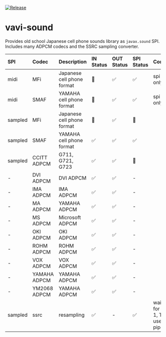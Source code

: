 [![Release](https://jitpack.io/v/umjammer/vavi-sound.svg)](https://jitpack.io/#umjammer/vavi-sound)

# vavi-sound

Provides old school Japanese cell phone sounds library as `javax.sound` SPI.
Includes many ADPCM codecs and the SSRC sampling converter.

| **SPI** |  **Codec** |  **Description** | **IN Status** | **OUT Status** | **SPI Status** | **Comment** |
|:--------|:-----------|:-----------------|:--------------|:---------------|:---------------|:------------|
| midi | MFi | Japanese cell phone format |  🚧 | ✅ | ✅ | spi write only |
| midi | SMAF | YAMAHA cell phone format | 🚧 | ✅ | ✅ | spi write only |
| sampled | MFi | Japanese cell phone format |  🚫 | ✅ | 🚫 | |
| sampled | SMAF | YAMAHA cell phone format | ✅ | ✅ | ✅ | |
| sampled | CCITT ADPCM | G711, G721, G723 | ✅ | ✅ | 🚫 | |
| - | DVI ADPCM | DVI ADPCM | ✅  | ✅ | - | |
| - | IMA ADPCM | IMA ADPCM  | ✅ | ✅ | - | |
| - | MA ADPCM | YAMAHA ADPCM  | ✅  | ✅ | - | |
| - | MS ADPCM | Microsoft ADPCM  | ✅  | ✅ | - | |
| - | OKI ADPCM | OKI ADPCM  | ✅ | ✅ | - | |
| - | ROHM ADPCM | ROHM ADPCM  | ✅ | ✅ | - | |
| - | VOX ADPCM | VOX ADPCM  | ✅ | ✅ | - | |
| - | YAMAHA ADPCM | YAMAHA ADPCM  | ✅ | ✅ | - | |
| - | YM2068 ADPCM | YAMAHA ADPCM  | ✅ | ✅ | - | |
| sampled | ssrc | resampling | ✅ | - | ✅ | waiting for phase 1, TODO use nio pipe |
